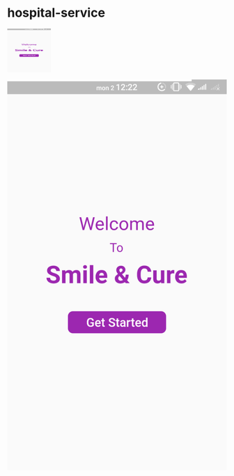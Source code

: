 # hospital-service

<img src="assets/images/1.png" width="100" height="100">

![](assets/images/1.png)
